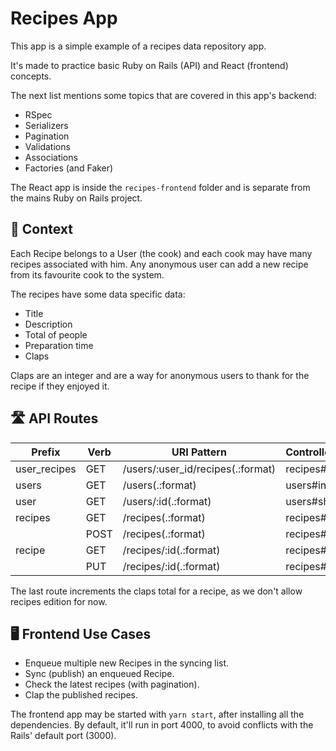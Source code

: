 # Recipes App

This app is a simple example of a recipes data repository app.

It's made to practice basic Ruby on Rails (API) and React (frontend) concepts.

The next list mentions some topics that are covered in this app's backend:

* RSpec
* Serializers
* Pagination
* Validations
* Associations
* Factories (and Faker)

The React app is inside the `recipes-frontend` folder and is separate from the
mains Ruby on Rails project.

## 📘 Context

Each Recipe belongs to a User (the cook) and each cook may have many recipes
associated with him. Any anonymous user can add a new recipe from its
favourite cook to the system.

The recipes have some data specific data:
- Title
- Description
- Total of people
- Preparation time
- Claps

Claps are an integer and are a way for anonymous users to thank for the recipe if
they enjoyed it.

## 🛣 API Routes

| Prefix       | Verb | URI Pattern                       | Controller#Action |
|------------- |------|-----------------------------------|-------------------|
| user_recipes | GET  | /users/:user_id/recipes(.:format) | recipes#index     |
| users        | GET  | /users(.:format)                  | users#index       |
| user         | GET  | /users/:id(.:format)              | users#show        |
| recipes      | GET  | /recipes(.:format)                | recipes#index     |
|              | POST | /recipes(.:format)                | recipes#create    |
| recipe       | GET  | /recipes/:id(.:format)            | recipes#show      |
|              | PUT  | /recipes/:id(.:format)            | recipes#update    |

The last route increments the claps total for a recipe, as we don't allow
recipes edition for now.

## 🖥 Frontend Use Cases

- Enqueue multiple new Recipes in the syncing list.
- Sync (publish) an enqueued Recipe.
- Check the latest recipes (with pagination).
- Clap the published recipes.

The frontend app may be started with `yarn start`, after installing all the dependencies.
By default, it'll run in port 4000, to avoid conflicts with the Rails' default port (3000).
